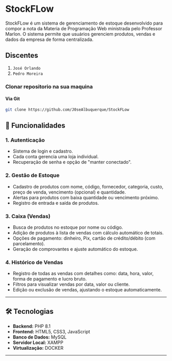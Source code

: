 # StockFLow
StockFLow é um sistema de gerenciamento de estoque desenvolvido para compor a nota da Materia de Programação Web ministrada pelo Professor Marlon. O sistema permite que usuários gerenciem produtos, vendas e dados da empresa de forma centralizada.

## Discentes
1. `José Orlando`
2. `Pedro Moreira`

### Clonar repositorio na sua maquina
#### Via Git
```bash
git clone https://github.com/J0seAlbuquerque/StockFLow
```

## 🌟 Funcionalidades  
### 1. **Autenticação**  
- Sistema de login e cadastro.  
- Cada conta gerencia uma loja individual.  
- Recuperação de senha e opção de "manter conectado".

### 2. **Gestão de Estoque**  
- Cadastro de produtos com nome, código, fornecedor, categoria, custo, preço de venda, vencimento (opcional) e quantidade.  
- Alertas para produtos com baixa quantidade ou vencimento próximo.  
- Registro de entrada e saída de produtos.  

### 3. **Caixa (Vendas)**  
- Busca de produtos no estoque por nome ou código.  
- Adição de produtos à lista de vendas com cálculo automático de totais.  
- Opções de pagamento: dinheiro, Pix, cartão de crédito/débito (com parcelamento).  
- Geração de comprovantes e ajuste automático do estoque.

### 4. **Histórico de Vendas**  
- Registro de todas as vendas com detalhes como: data, hora, valor, forma de pagamento e lucro bruto.  
- Filtros para visualizar vendas por data, valor ou cliente.  
- Edição ou exclusão de vendas, ajustando o estoque automaticamente.

---

## 🛠️ Tecnologias  
- **Backend:**  PHP 8.1  
- **Frontend:**  HTML5, CSS3, JavaScript  
- **Banco de Dados:**  MySQL  
- **Servidor Local:**  XAMPP  
- **Virtualização:**  DOCKER

---

